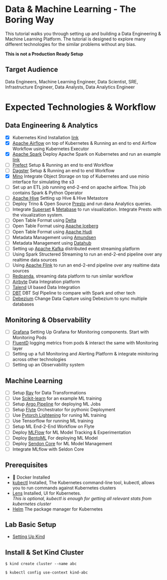 # Data & Machine Learning - The Boring Way

This tutorial walks you through setting up and building a Data Engineering & Machine Learning Platform. 
The tutorial is designed to explore many different technologies for the similar problems without any bias. 

__This is not a Production Ready Setup__

## Target Audience
Data Engineers, Machine Learning Engineer, Data Scientist, SRE, Infrastructure Engineer, Data Analysts, Data Analytics Engineer

# Expected Technologies & Workflow 

## Data Engineering & Analytics
- [X] Kubernetes Kind Installation [link](/docs/01-setting-up-cluster.md)
- [X] [Apache Airflow](https://airflow.apache.org/) on top of Kubernetes & Running an end to end Airflow Workflow using Kubernetes Executor
- [X] [Apache Spark](https://spark.apache.org/) Deploy Apache Spark on Kubernetes and run an example [link](/docs/02-setting-up-apachespark-k8s.md)
- [ ] [Prefect](https://www.prefect.io/) Setup & Running an end to end Workflow
- [ ] [Dagster](https://dagster.io/) Setup & Running an end to end Workflow
- [X] [Mino](https://min.io/) Integrate Object Storage on top of Kubernetes and use minio interface for simulating the s3
- [ ] Set up an ETL job running end-2-end on apache airflow. This job contains Spark & Python Operator
- [ ] [Apache Hive](https://cwiki.apache.org/confluence/display/hive/design) Setting up Hive & Hive Metastore
- [ ] Deploy Trino & Open Source [Presto](https://prestodb.io/) and run dana Analytics queries.
- [ ] Integrate [Superset](https://superset.apache.org/) & [Metabase](https://www.metabase.com/) to run visualization. Integrate Presto with the visualization system.
- [ ] Open Table Format using [Delta](https://docs.delta.io/latest/quick-start.html)
- [ ] Open Table Format using [Apache Iceberg](https://iceberg.apache.org/)
- [ ] Open Table Format using [Apache Hudi](https://hudi.apache.org/)
- [ ] Metadata Management using [Amundsen](https://www.amundsen.io/)
- [ ] Metadata Management using [Datahub](https://datahubproject.io/)
- [ ] Setting up [Apache Kafka](https://kafka.apache.org/) distributed event streaming platform
- [ ] Using Spark Structered Streaming to run an end-2-end pipeline over any realtime data sources
- [ ] Using [Apache Flink](https://flink.apache.org/) to run an end-2-end pipeline over any realtime data sources
- [ ] [Redpanda](https://redpanda.com/), streaming data platform to run similar workflow
- [ ] [Airbyte](https://airbyte.com/) Data Integration platform
- [ ] [Talend](https://www.talend.com/products/data-integration/) UI based Data Integration
- [ ] [DBT](https://www.getdbt.com/) DBT Sql Pipeline to compare with Spark and other tech
- [ ] [Debezium](https://debezium.io/) Change Data Capture using Debezium to sync multiple databases

## Monitoring & Observability
- [ ] [Grafana]([https://](https://grafana.com/)) Setting Up Grafana for Monitoring components. Start with Monitoring Pods
- [ ] [FluentD](https://www.fluentd.org/) logging metrics from pods & interact the same with Monitoring layer
- [ ] Setting up a full Monitoring and Alerting Platform & integrate minitoring across other technologies
- [ ] Setting up an Observability system 

## Machine Learning
- [ ] Setup [Ray](https://www.ray.io/) for Data Transformations
- [ ] Use [Scikit-learn](https://scikit-learn.org/) for an example ML training
- [ ] Setup [Argo Pipeline](https://argoproj.github.io/) for deploying ML Jobs
- [ ] Setup [Flyte](https://flyte.org/) Orchestrator for pythonic Deployment
- [ ] Use [Pytorch Lightening](https://www.pytorchlightning.ai/) for runing ML training
- [ ] Use Tensorflow for running ML training
- [ ] Setup ML End-2-End Workflow on Flyte
- [ ] Deploy [MLFlow](https://www.mlflow.org/docs/latest/index.html) for ML Model Tracking & Experimentation
- [ ] Deploy [BentoML](https://www.bentoml.com/) For deploying ML Model
- [ ] Deploy [Sendon Core](https://github.com/SeldonIO/seldon-core) for ML Model Management
- [ ] Integrate MLflow with Seldon Core 

## Prerequisites
* 🐳 Docker Installed 
* [kubectl](https://kubernetes.io/docs/tasks/tools/) Installed, The Kubernetes command-line tool, kubectl, allows you to run commands against Kubernetes clusters
* [Lens](https://k8slens.dev/) Installed, UI for Kubernetes.  
_This is optional, kubectl is enough for getting all relevant stats from kubernetes cluster_
* [Helm](https://helm.sh/) The package manager for Kubernetes

## Lab Basic Setup
* [Setting Up Kind](https://kind.sigs.k8s.io/docs/user/quick-start/)

## Install & Set Kind Cluster
```
$ kind create cluster --name abc

$ kubectl config use-context kind-abc
```
